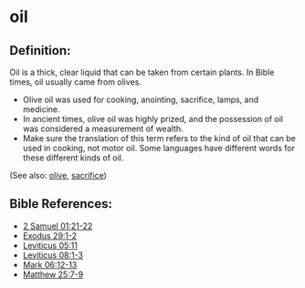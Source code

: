 # oil #

## Definition: ##

Oil is a thick, clear liquid that can be taken from certain plants. In Bible times, oil usually came from olives.

* Olive oil was used for cooking, anointing, sacrifice, lamps, and medicine.
* In ancient times, olive oil was highly prized, and the possession of oil was considered a measurement of wealth.
* Make sure the translation of this term refers to the kind of oil that can be used in cooking, not motor oil. Some languages have different words for these different kinds of oil.

(See also: [olive](../other/olive.md), [sacrifice](../other/sacrifice.md))

## Bible References: ##

* [2 Samuel 01:21-22](en/tn/2sa/help/01/21)
* [Exodus 29:1-2](en/tn/exo/help/29/01)
* [Leviticus 05:11](en/tn/lev/help/05/11)
* [Leviticus 08:1-3](en/tn/lev/help/08/01)
* [Mark 06:12-13](en/tn/mrk/help/06/12)
* [Matthew 25:7-9](en/tn/mat/help/25/07)